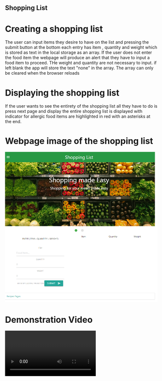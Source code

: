## Shopping List

# Creating a shopping list

The user can input items they desire to have on the list and pressing the submit button at the bottom
each entry has item , quantity and weight which is stored as text in the local storage as an array.
If the user does not enter the food item the webpage will produce an alert that they have to input a food item to proceed.
THe weight and quantity are not necessary to input. if left blank the app will store the text "none" in the array.
The array can only be cleared when the browser reloads

# Displaying the shopping list

If the user wants to see the entirety of the shopping list all they  have to do is press next page and display
the entire shopping list is displayed with indicator for allergic food items are highlighted in red with an asterisks at the end.

# Webpage image of the shopping list


![Shopping List WebPage](Project1.png)


# Demonstration Video

<video src="Untitled%20video.mp4" controls title="Title"></video>
